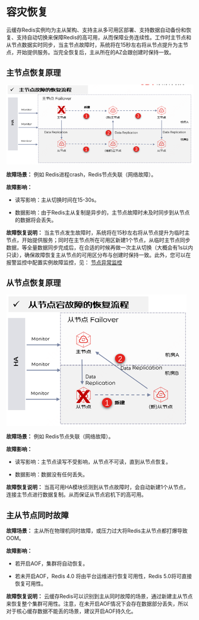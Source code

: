 # 容灾恢复

云缓存Redis实例均为主从架构、支持主从多可用区部署、支持数据自动备份和恢复、支持自动切换来保障Redis的高可用，从而保障业务连续性。工作时主节点和从节点数据实时同步，当主节点故障时，系统将在15秒左右将从节点提升为主节点，开始提供服务。当完全恢复后，主从所在的AZ会跟创建时保持一致。


## 主节点恢复原理

![](../../../../image/Redis/Benefits-1-2.png)


**故障场景：** 例如 Redis进程crash，Redis节点失联（网络故障）。

**故障影响：** 

- 读写影响：主从切换时间在15-30s。

- 数据影响：由于Redis主从复制是异步的，主节点故障时未及时同步到从节点的数据将会丢失。


**故障恢复说明：** 当主节点发生故障时，系统将在15秒左右将从节点提升为临时主节点，开始提供服务；同时在主节点所在可用区新建1个节点，从临时主节点同步数据，等全量数据同步完成后，在合适的时候再做一次主从切换（大概会有1s以内只读），确保故障恢复主从节点的可用区分布与创建时保持一致。此外，您可以在报警监控中配置实例故障监控，见： [节点异常监控](https://docs.jdcloud.com/cn/jcs-for-redis/node-notice)


## 从节点恢复原理

![](../../../../image/Redis/Benefits-2-2.png)

**故障场景：** 例如 Redis节点失联（网络故障）。

**故障影响：** 

- 读写影响：主节点读写不受影响，从节点不可读，直到从节点恢复。

- 数据影响：数据没有任何丢失。

**故障恢复说明：**  当高可用HA模块侦测到从节点故障时，会自动新建1个从节点，连接主节点进行数据复制。从而保证从节点宕机下的高可用。



## 主从节点同时故障

**故障场景：** 主从所在物理机同时故障，或压力过大将Redis主从节点都打爆导致OOM。

**故障影响：** 

- 若开启AOF，集群将自动恢复。

- 若未开启AOF，Redis 4.0 将由平台运维进行恢复可用性，Redis 5.0将可直接恢复可用性。

**故障恢复说明：** 云缓存Redis可以识别到主从同时故障的场景，通过新建主从节点来恢复整个集群可用性。注意，在未开启AOF情况下会存在数据部分丢失，所以对于核心缓存数据不能丢的场景，建议开启AOF持久化。





